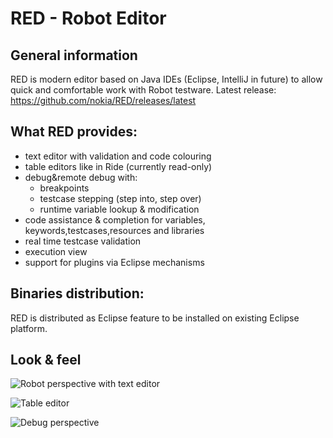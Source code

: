 # RED - Robot Editor
## General information 

RED is modern editor based on Java IDEs (Eclipse, IntelliJ in future) to allow quick and comfortable work with Robot testware. 
Latest release: https://github.com/nokia/RED/releases/latest

## What RED provides:
* text editor with validation and code colouring
* table editors like in Ride (currently read-only)
* debug&remote debug with:
	* breakpoints
	* testcase stepping (step into, step over)
	* runtime variable lookup & modification
* code assistance & completion for variables, keywords,testcases,resources and libraries
* real time testcase validation
* execution view
* support for plugins via Eclipse mechanisms

## Binaries distribution:
RED is distributed as Eclipse feature to be installed on existing Eclipse platform. 

## Look & feel
![](https://github.com/nokia/RED/blob/master/doc/img/red_overview_source_1.png "Robot perspective with text editor")

![](https://github.com/nokia/RED/blob/master/doc/img/red_testcases_table.png "Table editor")

![](https://github.com/nokia/RED/blob/master/doc/img/red_overview_debug.png "Debug perspective")





